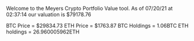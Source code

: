 Welcome to the Meyers Crypto Portfolio Value tool. 
As of 07/20/21 at 02:37:14 our valuation is $79178.76 

BTC Price = $29834.73
 ETH Price = $1763.87
BTC Holdings = 1.06BTC
 ETH holdings = 26.960005962ETH 
